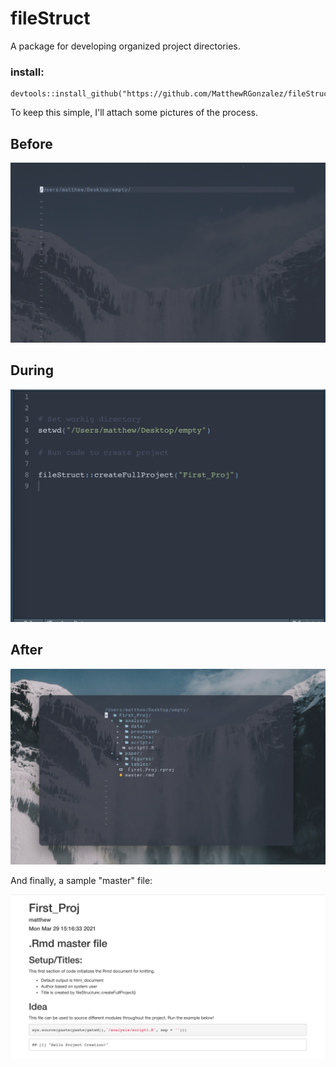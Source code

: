 # fileStruct

A package for developing organized project directories.

### install:

```
devtools::install_github("https://github.com/MatthewRGonzalez/fileStruct")
```
To keep this simple, I'll attach some pictures of the process.
## Before
![](https://github.com/MatthewRGonzalez/fileStruct/blob/main/images/Screen%20Shot%202021-03-29%20at%203.15.50%20PM.png?raw=true)

## During
![](https://github.com/MatthewRGonzalez/fileStruct/blob/main/images/Screen%20Shot%202021-03-29%20at%203.16.53%20PM.png?raw=true)

## After 
![](https://github.com/MatthewRGonzalez/fileStruct/blob/main/images/Screen%20Shot%202021-03-29%20at%203.17.43%20PM.png?raw=true)

And finally, a sample "master" file:

![](https://github.com/MatthewRGonzalez/fileStruct/blob/main/images/Screen%20Shot%202021-03-29%20at%203.18.53%20PM.png?raw=true)





